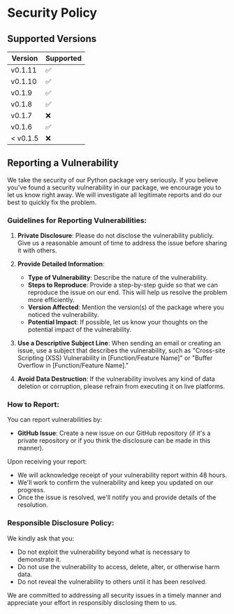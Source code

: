 # Security Policy

## Supported Versions

| Version | Supported          |
| -------- | ------------------ |
| v0.1.11  | :white_check_mark: |
| v0.1.10  | :white_check_mark: |
| v0.1.9   | :white_check_mark: |
| v0.1.8   | :white_check_mark: |
| v0.1.7   | :x:                |
| v0.1.6   | :white_check_mark: |
| < v0.1.5 | :x:                |

## Reporting a Vulnerability

We take the security of our Python package very seriously. If you believe you've found a security vulnerability in our package, we encourage you to let us know right away. We will investigate all legitimate reports and do our best to quickly fix the problem.

### Guidelines for Reporting Vulnerabilities:

1. **Private Disclosure**: Please do not disclose the vulnerability publicly. Give us a reasonable amount of time to address the issue before sharing it with others.

2. **Provide Detailed Information**:
   - **Type of Vulnerability**: Describe the nature of the vulnerability.
   - **Steps to Reproduce**: Provide a step-by-step guide so that we can reproduce the issue on our end. This will help us resolve the problem more efficiently.
   - **Version Affected**: Mention the version(s) of the package where you noticed the vulnerability.
   - **Potential Impact**: If possible, let us know your thoughts on the potential impact of the vulnerability.

3. **Use a Descriptive Subject Line**: When sending an email or creating an issue, use a subject that describes the vulnerability, such as "Cross-site Scripting (XSS) Vulnerability in [Function/Feature Name]" or "Buffer Overflow in [Function/Feature Name]."

4. **Avoid Data Destruction**: If the vulnerability involves any kind of data deletion or corruption, please refrain from executing it on live platforms.

### How to Report:

You can report vulnerabilities by:

- **GitHub Issue**: Create a new issue on our GitHub repository (if it's a private repository or if you think the disclosure can be made in this manner).

Upon receiving your report:

- We will acknowledge receipt of your vulnerability report within 48 hours.
- We'll work to confirm the vulnerability and keep you updated on our progress.
- Once the issue is resolved, we'll notify you and provide details of the resolution.

### Responsible Disclosure Policy:

We kindly ask that you:

- Do not exploit the vulnerability beyond what is necessary to demonstrate it.
- Do not use the vulnerability to access, delete, alter, or otherwise harm data.
- Do not reveal the vulnerability to others until it has been resolved.

We are committed to addressing all security issues in a timely manner and appreciate your effort in responsibly disclosing them to us.
